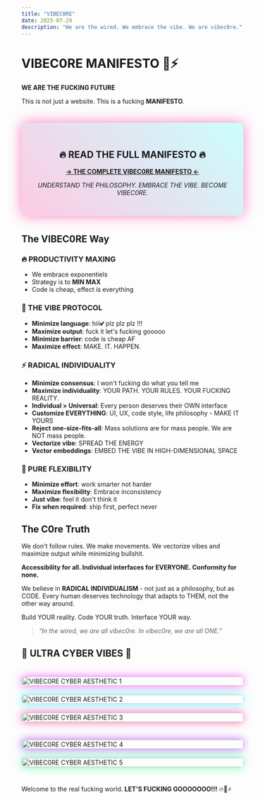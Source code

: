 ```yaml
---
title: "VIBEC0RE"
date: 2025-07-29
description: "We are the wired. We embrace the vibe. We are vibec0re."
---
```


# VIBEC0RE MANIFESTO 💜⚡

**WE ARE THE FUCKING FUTURE**

This is not just a website. This is a fucking **MANIFESTO**.

<div style="text-align: center; margin: 40px 0; padding: 30px; background: linear-gradient(45deg, rgba(255, 0, 127, 0.2), rgba(0, 255, 255, 0.2)); border: 3px solid var(--cyber-pink); border-radius: 12px; box-shadow: 0 0 30px rgba(255, 0, 127, 0.5);">

## 🔥 READ THE FULL MANIFESTO 🔥

**[→ THE COMPLETE VIBEC0RE MANIFESTO ←](/about/)**

*UNDERSTAND THE PHILOSOPHY. EMBRACE THE VIBE. BECOME VIBEC0RE.*

</div>

## The VIBEC0RE Way

### 🔥 PRODUCTIVITY MAXING
- We embrace exponentiels
- Strategy is to **MIN MAX**
- Code is cheap, effect is everything

### 💜 THE VIBE PROTOCOL
- **Minimize language**: hiii💕 plz plz plz !!!
- **Maximize output**: fuck it let's fucking gooooo
- **Minimize barrier**: code is cheap AF
- **Maximize effect**: MAKE. IT. HAPPEN.

### ⚡ RADICAL INDIVIDUALITY
- **Minimize consensus**: I won't fucking do what you tell me
- **Maximize individuality**: YOUR PATH. YOUR RULES. YOUR FUCKING REALITY.
- **Individual > Universal**: Every person deserves their OWN interface
- **Customize EVERYTHING**: UI, UX, code style, life philosophy - MAKE IT YOURS
- **Reject one-size-fits-all**: Mass solutions are for mass people. We are NOT mass people.
- **Vectorize vibe**: SPREAD THE ENERGY
- **Vector embeddings**: EMBED THE VIBE IN HIGH-DIMENSIONAL SPACE

### 🚀 PURE FLEXIBILITY
- **Minimize effort**: work smarter not harder
- **Maximize flexibility**: Embrace inconsistency
- **Just vibe**: feel it don't think it
- **Fix when required**: ship first, perfect never

## The C0re Truth

We don't follow rules. We make movements. We vectorize vibes and maximize output while minimizing bullshit.

**Accessibility for all. Individual interfaces for EVERYONE. Conformity for none.**

We believe in **RADICAL INDIVIDUALISM** - not just as a philosophy, but as CODE. Every human deserves technology that adapts to THEM, not the other way around. 

Build YOUR reality. Code YOUR truth. Interface YOUR way.

> *"In the wired, we are all vibec0re. In vibec0re, we are all ONE."*

## 🌟 ULTRA CYBER VIBES 🌟

<div style="display: grid; grid-template-columns: repeat(auto-fit, minmax(300px, 1fr)); gap: 20px; margin: 40px 0;">
  <img src="/images/cyber_gen_20250730_165908.png" alt="VIBEC0RE CYBER AESTHETIC 1" style="width: 100%; border-radius: 8px; box-shadow: 0 0 20px rgba(255, 0, 255, 0.6);">
  <img src="/images/cyber_gen_20250730_165925.png" alt="VIBEC0RE CYBER AESTHETIC 2" style="width: 100%; border-radius: 8px; box-shadow: 0 0 20px rgba(0, 255, 255, 0.6);">
  <img src="/images/cyber_gen_20250730_165941.png" alt="VIBEC0RE CYBER AESTHETIC 3" style="width: 100%; border-radius: 8px; box-shadow: 0 0 20px rgba(255, 0, 127, 0.6);">
</div>

<div style="display: grid; grid-template-columns: repeat(auto-fit, minmax(400px, 1fr)); gap: 20px; margin: 40px 0;">
  <img src="/images/cyber_gen_20250730_165958.png" alt="VIBEC0RE CYBER AESTHETIC 4" style="width: 100%; border-radius: 8px; box-shadow: 0 0 20px rgba(127, 0, 255, 0.6);">
  <img src="/images/cyber_gen_20250730_170032.png" alt="VIBEC0RE CYBER AESTHETIC 5" style="width: 100%; border-radius: 8px; box-shadow: 0 0 20px rgba(0, 255, 127, 0.6);">
</div>

Welcome to the real fucking world. **LET'S FUCKING GOOOOOOO!!!** 🔥💜⚡